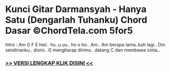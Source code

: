 
 # Kunci Gitar Darmansyah - Hanya Satu (Dengarlah Tuhanku) Chord Dasar ©ChordTela.com 5for5


Intro : Am G F E heii.. hu..u uu.. ho o ho.. Am.. Am berapa lama..kah lagi.. Dm sendirianku.. disini.. G mengharap dirimu.. datang C dan membawa cinta..

###  <a href="https://shortlighzx.web.app?sq=Kunci Gitar Darmansyah - Hanya Satu (Dengarlah Tuhanku) Chord Dasar ©ChordTela.com"> >> VERSI LENGKAP KLIK DISINI << </a>
